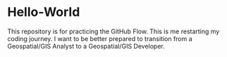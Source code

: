 # Hello-World
This repository is for practicing the GitHub Flow.
This is me restarting my coding journey.
I want to be better prepared to transition from a Geospatial/GIS Analyst to a Geospatial/GIS Developer.
